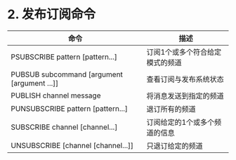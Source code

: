 # 2. 发布订阅命令

| 命令 | 描述 |
|----|----|
| PSUBSCRIBE pattern [pattern...] | 订阅1个或多个符合给定模式的频道 |
| PUBSUB subcommand [argument [argument ...]] | 查看订阅与发布系统状态 |
| PUBLISH channel message | 将消息发送到指定的频道 |
| PUNSUBSCRIBE pattern [pattern...] | 退订所有的频道 |
| SUBSCRIBE channel [channel...] | 订阅给定的1个或多个频道的信息 |
| UNSUBSCRIBE [channel [channel...]] | 只退订给定的频道 |
